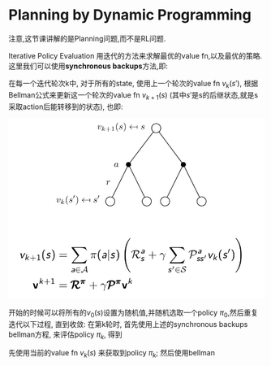 #  Planning by Dynamic Programming

注意,这节课讲解的是Planning问题,而不是RL问题.

Iterative Policy Evaluation
用迭代的方法来求解最优的value fn,以及最优的策略.
这里我们可以使用**synchronous backups**方法,即:

在每一个迭代轮次k中, 对于所有的state, 使用上一个轮次的value fn $v_k(s')$, 根据Bellman公式来更新这一个轮次的value fn $v_{k+1}(s)$ (其中$s'$是s的后继状态,就是s采取action后能转移到的状态), 也即:

![title](https://raw.githubusercontent.com/HViktorTsoi/gitnote-image/master/gitnote/2019/05/28/1558975694364-1558975694365.png)

开始的时候可以将所有的$v_0(s)$设置为随机值,并随机选取一个policy  $\pi_0$,然后重复迭代以下过程, 直到收敛:
在第k轮时, 首先使用上述的synchronous backups bellman方程, 来评估policy $\pi_k$, 得到

先使用当前的value fn $v_k(s)$ 来获取到policy $\pi_k$;
然后使用bellman